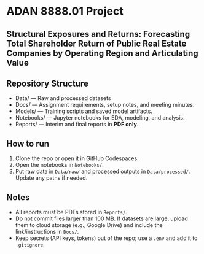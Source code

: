 # ADAN 8888.01 Project
## Structural Exposures and Returns: Forecasting Total Shareholder Return of Public Real Estate Companies by Operating Region and Articulating Value

## Repository Structure

- Data/ — Raw and processed datasets
- Docs/ — Assignment requirements, setup notes, and meeting minutes.
- Models/ — Training scripts and saved model artifacts.
- Notebooks/ — Jupyter notebooks for EDA, modeling, and analysis.
- Reports/ — Interim and final reports in **PDF only**.
  
## How to run
1. Clone the repo or open it in GitHub Codespaces.
2. Open the notebooks in `Notebooks/`.
3. Put raw data in `Data/raw/` and processed outputs in `Data/processed/`. Update any paths if needed.

## Notes
- All reports must be PDFs stored in `Reports/`.
- Do not commit files larger than 100 MB. If datasets are large, upload them to cloud storage (e.g., Google Drive) and include the link/instructions in `Docs/`.
- Keep secrets (API keys, tokens) out of the repo; use a `.env` and add it to `.gitignore`.
